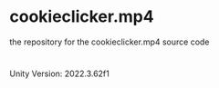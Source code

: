 # cookieclicker.mp4
the repository for the cookieclicker.mp4 source code
#
Unity Version: 2022.3.62f1
